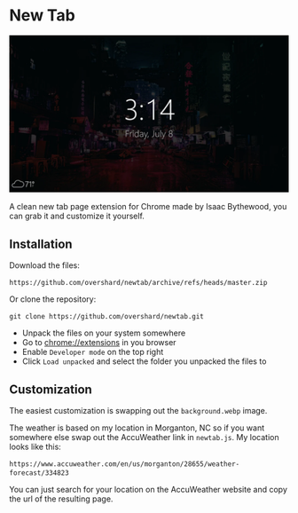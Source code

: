 # New Tab


![Screenshot](screenshot.webp)


A clean new tab page extension for Chrome made by Isaac Bythewood, you can grab
it and customize it yourself.


## Installation

Download the files:

    https://github.com/overshard/newtab/archive/refs/heads/master.zip

Or clone the repository:

    git clone https://github.com/overshard/newtab.git

- Unpack the files on your system somewhere
- Go to [chrome://extensions](chrome://extensions) in you browser
- Enable `Developer mode` on the top right
- Click `Load unpacked` and select the folder you unpacked the files to


## Customization

The easiest customization is swapping out the `background.webp` image.

The weather is based on my location in Morganton, NC so if you want somewhere
else swap out the AccuWeather link in `newtab.js`. My location looks like this:

    https://www.accuweather.com/en/us/morganton/28655/weather-forecast/334823

You can just search for your location on the AccuWeather website and copy the
url of the resulting page.
